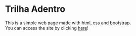 # Trilha Adentro

This is a simple web page made with html, css and bootstrap. <br/>
You can access the site by clicking <a href="https://trilha-adentro.web.app/" target="blank">here</a>!
